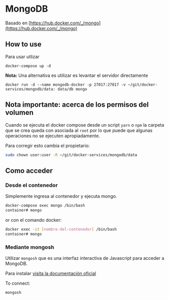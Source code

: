 # MongoDB

Basado en [https://hub.docker.com/_/mongo](https://hub.docker.com/_/mongo)


## How to use

Para usar utlizar

    docker-compose up -d

**Nota:**
Una alternativa es utilizar es levantar el servidor directamente

    docker run -d --name mongodb-docker -p 27017:27017 -v ~/git/docker-services/mongodb/data: data/db mongo

## Nota importante: acerca de los permisos del volumen
Cuando se ejecuta el docker compose desde un script `yarn` o `npm` la carpeta que se crea queda con asociada al `root` por lo que puede que algunas operaciones no se ejecuten apropiadamente.

Para corregir esto cambia el propietario:
```bash
sudo chown user:user -R ~/git/docker-services/mongodb/data
```

## Como acceder

### Desde el contenedor

Simplemente ingresa al contenedor y ejecuta mongo.
```bash
docker-compose exec mongo /bin/bash
container# mongo
```

or con el comando docker:
```bash
docker exec -it [nombre-del-contenedor] /bin/bash
container# mongo
```


### Mediante mongosh

Utilizar `mongosh` que es una interfaz interactiva de Javascript para acceder a MongoDB. 

Para instalar [visita la documentación oficial](https://docs.mongodb.com/mongodb-shell/install/)

To connect:
```bash
mongosh
```
